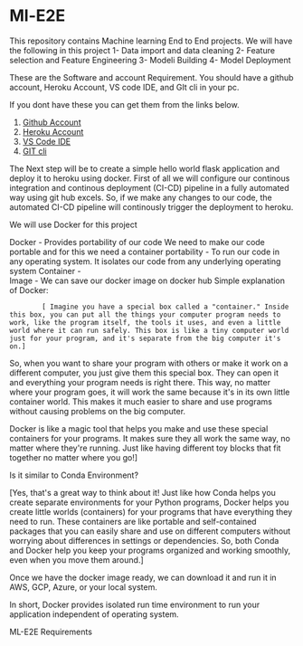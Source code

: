 # Ml-E2E
This repository contains Machine learning End to End projects. 
We will have the following in this project
    1- Data import and data cleaning
    2- Feature selection and Feature Engineering
    3- Modeli Building
    4- Model Deployment

These are the Software and account Requirement.
You should have a github account, Heroku Account, VS code IDE, and GIt cli in your pc.

If you dont have these you can get them from the links below.

1. [Github Account](https://github.com)
2. [Heroku Account](https://dashboard.heroku.com/login)
3. [VS Code IDE](https://code.visualstudio.com/download)
4. [GIT cli](https://git-scm.com/download)


The Next step will be to create a simple hello world flask application and deploy it to heroku using docker.
First of all we will configure our continous integration and continous deployment (CI-CD) pipeline in a fully automated way using git hub excels.
So, if we make any changes to our code, the automated CI-CD pipeline will continously trigger the deployment to heroku.


We will use Docker for this project

Docker -    Provides portability of our code
            We need to make our code portable and for this we need a container
            portability -   To run our code in any operating system. 
                            It isolates our code from any underlying operating system
            Container   -   
            Image       -   We can save our docker image on docker hub
            Simple explanation of Docker:

            [ Imagine you have a special box called a "container." Inside this box, you can put all the things your computer program needs to work, like the program itself, the tools it uses, and even a little world where it can run safely. This box is like a tiny computer world just for your program, and it's separate from the big computer it's on.]

So, when you want to share your program with others or make it work on a different computer, you just give them this special box. They can open it and everything your program needs is right there. This way, no matter where your program goes, it will work the same because it's in its own little container world. This makes it much easier to share and use programs without causing problems on the big computer.

Docker is like a magic tool that helps you make and use these special containers for your programs. It makes sure they all work the same way, no matter where they're running. Just like having different toy blocks that fit together no matter where you go!]

Is it similar to Conda Environment?

[Yes, that's a great way to think about it! Just like how Conda helps you create separate environments for your Python programs, Docker helps you create little worlds (containers) for your programs that have everything they need to run. These containers are like portable and self-contained packages that you can easily share and use on different computers without worrying about differences in settings or dependencies. So, both Conda and Docker help you keep your programs organized and working smoothly, even when you move them around.]

Once we have the docker image ready, we can download it and run it in AWS, GCP, Azure, or your local system.

In short, Docker provides isolated run time environment to run your application independent of operating system.


ML-E2E Requirements



